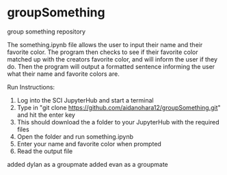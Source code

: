# groupSomething
group something repository 

The something.ipynb file allows the user to input their name and their favorite color. The program then checks to see if their favorite color matched up with the creators favorite color, and will inform the user if they do. Then the program will output a formatted sentence informing the user what their name and favorite colors are.

Run Instructions:
1. Log into the SCI JupyterHub and start a terminal
2. Type in "git clone https://github.com/aidanohara12/groupSomething.git" and hit the enter key
3. This should download the a folder to your JupyterHub with the required files
4. Open the folder and run something.ipynb
5. Enter your name and favorite color when prompted
6. Read the output file

added dylan as a groupmate
added evan as a groupmate